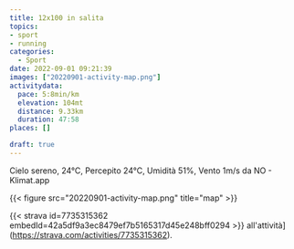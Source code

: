 ```yaml
---
title: 12x100 in salita
topics:
- sport
- running
categories:
  - Sport
date: 2022-09-01 09:21:39
images: ["20220901-activity-map.png"]
activitydata:
  pace: 5:8min/km
  elevation: 104mt
  distance: 9.33km
  duration: 47:58
places: []

draft: true
---
```


Cielo sereno, 24°C, Percepito 24°C, Umidità 51%, Vento 1m/s da NO - Klimat.app

<!--more-->




{{< figure src="20220901-activity-map.png" title="map" >}}


{{< strava id=7735315362 embedId=42a5df9a3ec8479ef7b5165317d45e248bff0294 >}} all'attività](https://strava.com/activities/7735315362).
